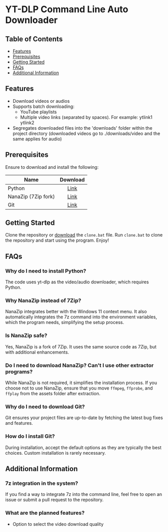 # YT-DLP Command Line Auto Downloader

## Table of Contents
- [Features](#features)
- [Prerequisites](#prerequisites)
- [Getting Started](#getting-started)
- [FAQs](#faqs)
- [Additional Information](#additional-information)

## Features
- Download videos or audios
- Supports batch downloading:
  - YouTube playlists
  - Multiple video links (separated by spaces). For example: ytlink1 ytlink2
- Segregates downloaded files into the 'downloads' folder within the project directory (downloaded videos go to ./downloads/video and the same applies for audio)

## Prerequisites
Ensure to download and install the following:

| Name                |                                   Download                                   |
| ------------------- | :--------------------------------------------------------------------------: |
| Python              |                  [Link](https://www.python.org/downloads/)                   |
| NanaZip (7Zip fork) | [Link](https://www.microsoft.com/store/productId/9N8G7TSCL18R?ocid=pdpshare) |
| Git                 |                   [Link](https://git-scm.com/download/win)                   |

## Getting Started

Clone the repository or [download](https://github.com/PizzaSpark/yt-dlp-auto-downloader/releases/download/1/clone.bat) the `clone.bat` file. Run `clone.bat` to clone the repository and start using the program. Enjoy!

## FAQs
### Why do I need to install Python?
The code uses yt-dlp as the video/audio downloader, which requires Python.

### Why NanaZip instead of 7Zip?
NanaZip integrates better with the Windows 11 context menu. It also automatically integrates the 7z command into the environment variables, which the program needs, simplifying the setup process.

### Is NanaZip safe?
Yes, NanaZip is a fork of 7Zip. It uses the same source code as 7Zip, but with additional enhancements.

### Do I need to download NanaZip? Can't I use other extractor programs?
While NanaZip is not required, it simplifies the installation process. If you choose not to use NanaZip, ensure that you move `ffmpeg`, `ffprobe`, and `ffplay` from the assets folder after extraction.

### Why do I need to download Git?
Git ensures your project files are up-to-date by fetching the latest bug fixes and features.

### How do I install Git?
During installation, accept the default options as they are typically the best choices. Custom installation is rarely necessary.

## Additional Information

### 7z integration in the system?
If you find a way to integrate 7z into the command line, feel free to open an issue or submit a pull request to the repository.

### What are the planned features?
- Option to select the video download quality
